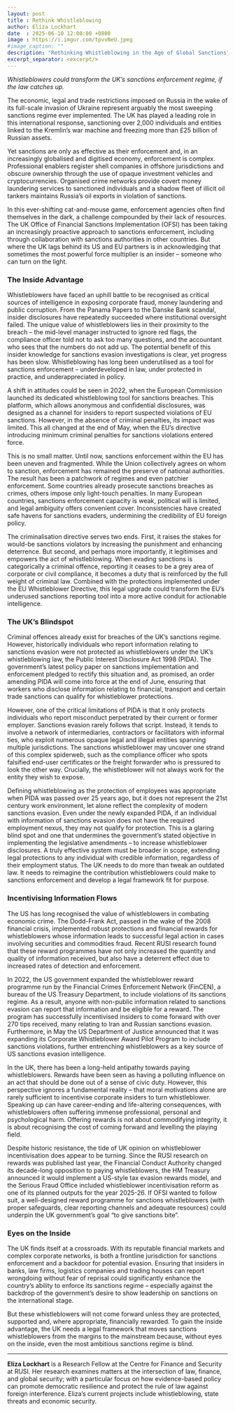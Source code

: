```yaml
---
layout: post
title : Rethink Whistleblowing
author: Eliza Lockhart
date  : 2025-06-10 12:00:00 +0800
image : https://i.imgur.com/tpvvNeU.jpeg
#image_caption: ""
description: "Rethinking Whistleblowing in the Age of Global Sanctions"
excerpt_separator: <excerpt/>
---
```


_Whistleblowers could transform the UK’s sanctions enforcement regime, if the law catches up._

<excerpt/>

The economic, legal and trade restrictions imposed on Russia in the wake of its full-scale invasion of Ukraine represent arguably the most sweeping sanctions regime ever implemented. The UK has played a leading role in this international response, sanctioning over 2,000 individuals and entities linked to the Kremlin’s war machine and freezing more than £25 billion of Russian assets.

Yet sanctions are only as effective as their enforcement and, in an increasingly globalised and digitised economy, enforcement is complex. Professional enablers register shell companies in offshore jurisdictions and obscure ownership through the use of opaque investment vehicles and cryptocurrencies. Organised crime networks provide covert money laundering services to sanctioned individuals and a shadow fleet of illicit oil tankers maintains Russia’s oil exports in violation of sanctions.

In this ever-shifting cat-and-mouse game, enforcement agencies often find themselves in the dark, a challenge compounded by their lack of resources. The UK Office of Financial Sanctions Implementation (OFSI) has been taking an increasingly proactive approach to sanctions enforcement, including through collaboration with sanctions authorities in other countries. But where the UK lags behind its US and EU partners is in acknowledging that sometimes the most powerful force multiplier is an insider – someone who can turn on the light.


### The Inside Advantage

Whistleblowers have faced an uphill battle to be recognised as critical sources of intelligence in exposing corporate fraud, money laundering and public corruption. From the Panama Papers to the Danske Bank scandal, insider disclosures have repeatedly succeeded where institutional oversight failed. The unique value of whistleblowers lies in their proximity to the breach – the mid-level manager instructed to ignore red flags, the compliance officer told not to ask too many questions, and the accountant who sees that the numbers do not add up. The potential benefit of this insider knowledge for sanctions evasion investigations is clear, yet progress has been slow. Whistleblowing has long been underutilised as a tool for sanctions enforcement – underdeveloped in law, under protected in practice, and underappreciated in policy.

A shift in attitudes could be seen in 2022, when the European Commission launched its dedicated whistleblowing tool for sanctions breaches. This platform, which allows anonymous and confidential disclosures, was designed as a channel for insiders to report suspected violations of EU sanctions. However, in the absence of criminal penalties, its impact was limited. This all changed at the end of May, when the EU’s directive introducing minimum criminal penalties for sanctions violations entered force.

This is no small matter. Until now, sanctions enforcement within the EU has been uneven and fragmented. While the Union collectively agrees on whom to sanction, enforcement has remained the preserve of national authorities. The result has been a patchwork of regimes and even patchier enforcement. Some countries already prosecute sanctions breaches as crimes, others impose only light-touch penalties. In many European countries, sanctions enforcement capacity is weak, political will is limited, and legal ambiguity offers convenient cover. Inconsistencies have created safe havens for sanctions evaders, undermining the credibility of EU foreign policy.

The criminalisation directive serves two ends. First, it raises the stakes for would-be sanctions violators by increasing the punishment and enhancing deterrence. But second, and perhaps more importantly, it legitimises and empowers the act of whistleblowing. When evading sanctions is categorically a criminal offence, reporting it ceases to be a grey area of corporate or civil compliance, it becomes a duty that is reinforced by the full weight of criminal law. Combined with the protections implemented under the EU Whistleblower Directive, this legal upgrade could transform the EU’s underused sanctions reporting tool into a more active conduit for actionable intelligence.


### The UK’s Blindspot

Criminal offences already exist for breaches of the UK’s sanctions regime. However, historically individuals who report information relating to sanctions evasion were not protected as whistleblowers under the UK’s whistleblowing law, the Public Interest Disclosure Act 1998 (PIDA). The government’s latest policy paper on sanctions implementation and enforcement pledged to rectify this situation and, as promised, an order amending PIDA will come into force at the end of June, ensuring that workers who disclose information relating to financial, transport and certain trade sanctions can qualify for whistleblower protections.

However, one of the critical limitations of PIDA is that it only protects individuals who report misconduct perpetrated by their current or former employer. Sanctions evasion rarely follows that script. Instead, it tends to involve a network of intermediaries, contractors or facilitators with informal ties, who exploit numerous opaque legal and illegal entities spanning multiple jurisdictions. The sanctions whistleblower may uncover one strand of this complex spiderweb, such as the compliance officer who spots falsified end-user certificates or the freight forwarder who is pressured to look the other way. Crucially, the whistleblower will not always work for the entity they wish to expose.

Defining whistleblowing as the protection of employees was appropriate when PIDA was passed over 25 years ago, but it does not represent the 21st century work environment, let alone reflect the complexity of modern sanctions evasion. Even under the newly expanded PIDA, if an individual with information of sanctions evasion does not have the required employment nexus, they may not qualify for protection. This is a glaring blind spot and one that undermines the government’s stated objective in implementing the legislative amendments – to increase whistleblower disclosures. A truly effective system must be broader in scope, extending legal protections to any individual with credible information, regardless of their employment status. The UK needs to do more than tweak an outdated law. It needs to reimagine the contribution whistleblowers could make to sanctions enforcement and develop a legal framework fit for purpose.


### Incentivising Information Flows

The US has long recognised the value of whistleblowers in combating economic crime. The Dodd-Frank Act, passed in the wake of the 2008 financial crisis, implemented robust protections and financial rewards for whistleblowers whose information leads to successful legal action in cases involving securities and commodities fraud. Recent RUSI research found that these reward programmes have not only increased the quantity and quality of information received, but also have a deterrent effect due to increased rates of detection and enforcement.

In 2022, the US government expanded the whistleblower reward programme run by the Financial Crimes Enforcement Network (FinCEN), a bureau of the US Treasury Department, to include violations of its sanctions regime. As a result, anyone with non-public information related to sanctions evasion can report that information and be eligible for a reward. The program has successfully incentivised insiders to come forward with over 270 tips received, many relating to Iran and Russian sanctions evasion. Furthermore, in May the US Department of Justice announced that it was expanding its Corporate Whistleblower Award Pilot Program to include sanctions violations, further entrenching whistleblowers as a key source of US sanctions evasion intelligence.

In the UK, there has been a long-held antipathy towards paying whistleblowers. Rewards have been seen as having a polluting influence on an act that should be done out of a sense of civic duty. However, this perspective ignores a fundamental reality – that moral motivations alone are rarely sufficient to incentivise corporate insiders to turn whistleblower. Speaking up can have career-ending and life-altering consequences, with whistleblowers often suffering immense professional, personal and psychological harm. Offering rewards is not about commodifying integrity, it is about recognising the cost of coming forward and levelling the playing field.

Despite historic resistance, the tide of UK opinion on whistleblower incentivisation does appear to be turning. Since the RUSI research on rewards was published last year, the Financial Conduct Authority changed its decade-long opposition to paying whistleblowers, the HM Treasury announced it would implement a US-style tax evasion rewards model, and the Serious Fraud Office included whistleblower incentivisation reform as one of its planned outputs for the year 2025-26. If OFSI wanted to follow suit, a well-designed reward programme for sanctions whistleblowers (with proper safeguards, clear reporting channels and adequate resources) could underpin the UK government’s goal “to give sanctions bite”.


### Eyes on the Inside

The UK finds itself at a crossroads. With its reputable financial markets and complex corporate networks, is both a frontline jurisdiction for sanctions enforcement and a backdoor for potential evasion. Ensuring that insiders in banks, law firms, logistics companies and trading houses can report wrongdoing without fear of reprisal could significantly enhance the country’s ability to enforce its sanctions regime – especially against the backdrop of the government’s desire to show leadership on sanctions on the international stage.

But these whistleblowers will not come forward unless they are protected, supported and, where appropriate, financially rewarded. To gain the inside advantage, the UK needs a legal framework that moves sanctions whistleblowers from the margins to the mainstream because, without eyes on the inside, even the most ambitious sanctions regime is blind.

---

__Eliza Lockhart__ is a Research Fellow at the Centre for Finance and Security at RUSI. Her research examines matters at the intersection of law, finance, and global security; with a particular focus on how evidence-based policy can promote democratic resilience and protect the rule of law against foreign interference. Eliza’s current projects include whistleblowing, state threats and economic security.
